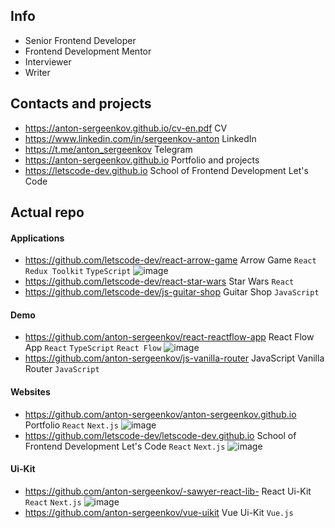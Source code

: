 
## Info
- Senior Frontend Developer
- Frontend Development Mentor
- Interviewer
- Writer

## Contacts and projects
- https://anton-sergeenkov.github.io/cv-en.pdf CV
- https://www.linkedin.com/in/sergeenkov-anton LinkedIn
- https://t.me/anton_sergeenkov Telegram
- https://anton-sergeenkov.github.io Portfolio and projects
- https://letscode-dev.github.io School of Frontend Development Let's Code

## Actual repo

#### Applications
- https://github.com/letscode-dev/react-arrow-game Arrow Game `React` `Redux Toolkit` `TypeScript` ![image](https://img.shields.io/badge/new-red)
- https://github.com/letscode-dev/react-star-wars Star Wars `React`
- https://github.com/letscode-dev/js-guitar-shop Guitar Shop `JavaScript`

#### Demo
- https://github.com/anton-sergeenkov/react-reactflow-app React Flow App `React` `TypeScript`  `React Flow` ![image](https://img.shields.io/badge/new-red)
- https://github.com/anton-sergeenkov/js-vanilla-router JavaScript Vanilla Router `JavaScript`

#### Websites
- https://github.com/anton-sergeenkov/anton-sergeenkov.github.io Portfolio `React` `Next.js` ![image](https://img.shields.io/badge/new-red)
- https://github.com/letscode-dev/letscode-dev.github.io School of Frontend Development Let's Code `React` `Next.js` ![image](https://img.shields.io/badge/new-red)

#### Ui-Kit
- https://github.com/anton-sergeenkov/-sawyer-react-lib- React Ui-Kit `React` `Next.js` ![image](https://img.shields.io/badge/new-red)
- https://github.com/anton-sergeenkov/vue-uikit Vue Ui-Kit `Vue.js`
